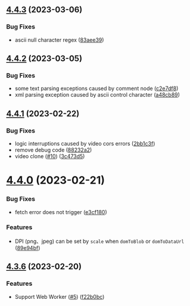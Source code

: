 ## [4.4.3](https://github.com/qq15725/modern-screenshot/compare/v4.4.2...v4.4.3) (2023-03-06)


### Bug Fixes

* ascii null character regex ([83aee39](https://github.com/qq15725/modern-screenshot/commit/83aee391d461627556b048ec0dd6195fc7593941))



## [4.4.2](https://github.com/qq15725/modern-screenshot/compare/v4.4.1...v4.4.2) (2023-03-05)


### Bug Fixes

* some text parsing exceptions caused by comment node ([c2e7df8](https://github.com/qq15725/modern-screenshot/commit/c2e7df87bf1ebb14fe031bfadcbc9e8a66093c96))
* xml parsing exception caused by ascii control character ([a48cb89](https://github.com/qq15725/modern-screenshot/commit/a48cb8977dd951e672ff3b6f6e6de1719b72343a))



## [4.4.1](https://github.com/qq15725/modern-screenshot/compare/v4.4.0...v4.4.1) (2023-02-22)


### Bug Fixes

* logic interruptions caused by video cors errors ([2bb1c3f](https://github.com/qq15725/modern-screenshot/commit/2bb1c3fa6c7b389fe544090ade491f0b3ca78a01))
* remove debug code ([88232a2](https://github.com/qq15725/modern-screenshot/commit/88232a27036c49cfdd9882695f77effa442065cc))
* video clone ([#10](https://github.com/qq15725/modern-screenshot/issues/10)) ([3c473d5](https://github.com/qq15725/modern-screenshot/commit/3c473d5283aefa19cb30ff8cc05e71fb6ef89f35))



# [4.4.0](https://github.com/qq15725/modern-screenshot/compare/v4.3.6...v4.4.0) (2023-02-21)


### Bug Fixes

* fetch error does not trigger ([e3cf180](https://github.com/qq15725/modern-screenshot/commit/e3cf1809ee31dac11f17c534d6fd555f82661b3f))


### Features

* DPI (png、jpeg) can be set by `scale` when `domToBlob` or `domToDataUrl` ([89e94bf](https://github.com/qq15725/modern-screenshot/commit/89e94bfa4c444fe3cb421238e938d35039790a61))



## [4.3.6](https://github.com/qq15725/modern-screenshot/compare/v4.3.5...v4.3.6) (2023-02-20)


### Features

* Support Web Worker ([#5](https://github.com/qq15725/modern-screenshot/issues/5)) ([f22b0bc](https://github.com/qq15725/modern-screenshot/commit/f22b0bcf75d660637617af151ac95200773c0282))



